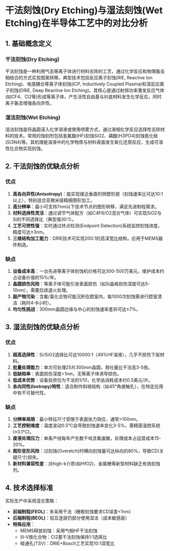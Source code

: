 # 干法刻蚀(Dry Etching)与湿法刻蚀(Wet Etching)在半导体工艺中的对比分析

## 1. 基础概念定义

### 干法刻蚀(Dry Etching) 
干法刻蚀是一种利用气态等离子体进行材料去除的工艺，通过化学反应和物理轰击相结合的方式实现图案转移。典型技术包括反应离子刻蚀(RIE, Reactive Ion Etching)、电感耦合等离子体刻蚀(ICP, Inductively Coupled Plasma)和深反应离子刻蚀(DRIE, Deep Reactive Ion Etching)。其核心是通过射频功率激发反应气体(如CF4、Cl2等)形成等离子体，产生活性自由基与衬底材料发生化学反应，同时离子轰击增强各向异性。

### 湿法刻蚀(Wet Etching)
湿法刻蚀是将晶圆浸入化学溶液或使用喷雾方式，通过液相化学反应选择性去除材料的技术。常用的蚀刻剂包括氢氟酸(HF)刻蚀SiO2、磷酸(H3PO4)刻蚀氮化硅(Si3N4)等。其机理是溶液中的化学物质与材料表面发生氧化还原反应，生成可溶性化合物实现刻蚀。

## 2. 干法刻蚀的优缺点分析

### 优点
1. **高各向异性(Anisotropy)**：能实现接近垂直的侧壁形貌（刻蚀速率比可达10:1以上），特别适合亚微米级精细图形加工。
2. **高分辨率**：最小可支持7nm以下技术节点的图形转移，满足先进制程需求。
3. **材料选择性灵活**：通过调节气体配方（如C4F8/O2混合气体）可实现SiO2与Si的不同选择比（典型值30:1）。
4. **工艺可控性强**：实时通过终点检测(Endpoint Detection)系统监控刻蚀进度，精度可达±3nm。
5. **三维结构加工能力**：DRIE技术可实现200:1的高深宽比结构，应用于MEMS器件制造。

### 缺点
1. **设备成本高**：一台先进等离子体刻蚀机价格可达300-500万美元，维护成本约占设备价值的15%/年。
2. **晶圆损伤风险**：等离子体可能引发表面损伤（如Si晶格损伤深度可达5-10nm），需要后续退火处理。
3. **副产物污染**：含氟/氯化合物可能沉积在腔室内，每1000次刻蚀需进行腔室清洁（耗时4-8小时）。
4. **均匀性挑战**：300mm晶圆边缘与中心的刻蚀速率差异可达±7%。

## 3. 湿法刻蚀的优缺点分析

### 优点
1. **超高选择性**：Si/SiO2选择比可达10000:1（49%HF溶液），几乎不损伤下层材料。
2. **批量处理能力**：单次可处理25片300mm晶圆，吞吐量比干法高3-5倍。
3. **低缺陷率**：表面损伤深度<1nm，无等离子体诱导损伤。
4. **低成本优势**：设备投资仅为干法的1/10，化学品消耗成本约0.5美元/片。
5. **各向同性(Isotropy)特性**：适合制作斜坡结构（如45°角接触孔），在特定应用中有不可替代性。

### 缺点
1. **分辨率局限**：最小特征尺寸受限于表面张力效应，通常>100nm。
2. **工艺控制难度**：温度波动0.5℃会导致刻蚀速率变化3-5%，需精密温控系统(±0.1℃)。
3. **废液处理压力**：单条产线每年产生数千吨含氟废酸，处理成本占运营成本15-20%。
4. **图形变形风险**：过刻蚀(Overetch)时横向刻蚀量可达纵向的80%，导致CD(关键尺寸)损失。
5. **新材料兼容性差**：对high-k介质(如HfO2)、金属栅等新型材料缺乏有效刻蚀剂。

## 4. 技术选择标准

实际生产中采用混合策略：
- **前端制程(FEOL)**：多采用干法（栅极刻蚀要求CD误差<1nm）
- **后端制程(BEOL)**：铝互连层仍部分使用湿法（成本敏感层）
- **特殊应用**：
  - MEMS释放刻蚀：采用气相HF干法刻蚀
  - Ⅲ-Ⅴ族化合物：Cl2基干法刻蚀保持1:1选择比
  - 硅通孔(TSV)：DRIE+Bosch工艺实现10:1深宽比